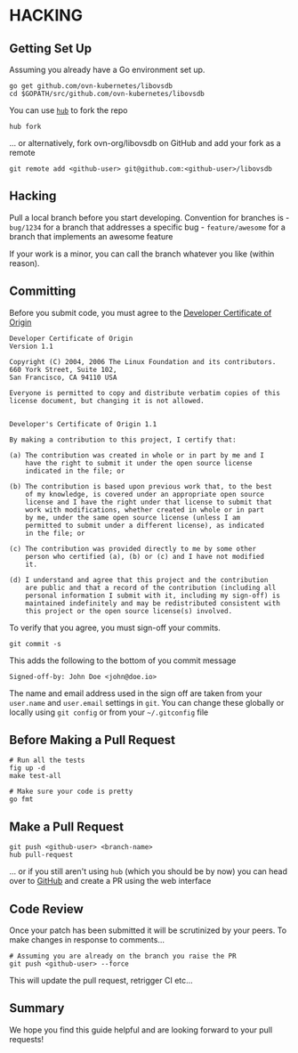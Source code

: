 # HACKING

## Getting Set Up

Assuming you already have a Go environment set up.

    go get github.com/ovn-kubernetes/libovsdb
    cd $GOPATH/src/github.com/ovn-kubernetes/libovsdb

You can use [`hub`](https://hub.github.com) to fork the repo

    hub fork

... or alternatively, fork ovn-org/libovsdb on GitHub and add your fork as a remote

    git remote add <github-user> git@github.com:<github-user>/libovsdb

## Hacking

Pull a local branch before you start developing.
Convention for branches is - `bug/1234` for a branch that addresses a specific bug - `feature/awesome` for a branch that implements an awesome feature

If your work is a minor, you can call the branch whatever you like (within reason).

## Committing

Before you submit code, you must agree to the [Developer Certificate of Origin](http://developercertificate.org)

    Developer Certificate of Origin
    Version 1.1

    Copyright (C) 2004, 2006 The Linux Foundation and its contributors.
    660 York Street, Suite 102,
    San Francisco, CA 94110 USA

    Everyone is permitted to copy and distribute verbatim copies of this
    license document, but changing it is not allowed.


    Developer's Certificate of Origin 1.1

    By making a contribution to this project, I certify that:

    (a) The contribution was created in whole or in part by me and I
        have the right to submit it under the open source license
        indicated in the file; or

    (b) The contribution is based upon previous work that, to the best
        of my knowledge, is covered under an appropriate open source
        license and I have the right under that license to submit that
        work with modifications, whether created in whole or in part
        by me, under the same open source license (unless I am
        permitted to submit under a different license), as indicated
        in the file; or

    (c) The contribution was provided directly to me by some other
        person who certified (a), (b) or (c) and I have not modified
        it.

    (d) I understand and agree that this project and the contribution
        are public and that a record of the contribution (including all
        personal information I submit with it, including my sign-off) is
        maintained indefinitely and may be redistributed consistent with
        this project or the open source license(s) involved.

To verify that you agree, you must sign-off your commits.

    git commit -s

This adds the following to the bottom of you commit message

    Signed-off-by: John Doe <john@doe.io>

The name and email address used in the sign off are taken from your `user.name` and `user.email` settings in `git`. You can change these globally or locally using `git config` or from your `~/.gitconfig` file

## Before Making a Pull Request

    # Run all the tests
    fig up -d
    make test-all

    # Make sure your code is pretty
    go fmt

## Make a Pull Request

    git push <github-user> <branch-name>
    hub pull-request

... or if you still aren't using `hub` (which you should be by now) you can head over to [GitHub](http://github.com) and create a PR using the web interface

## Code Review

Once your patch has been submitted it will be scrutinized by your peers.
To make changes in response to comments...

    # Assuming you are already on the branch you raise the PR
    git push <github-user> --force

This will update the pull request, retrigger CI etc...

## Summary

We hope you find this guide helpful and are looking forward to your pull requests!
